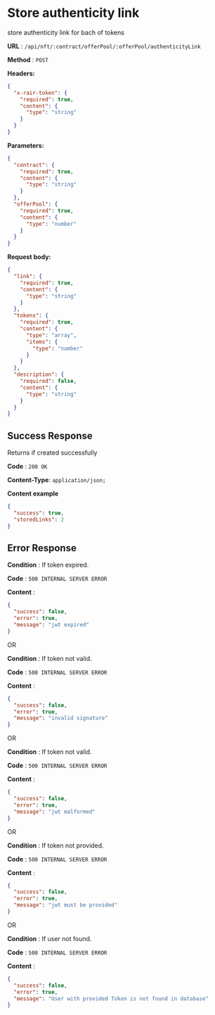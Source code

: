 # Store authenticity link

store authenticity link for bach of tokens

**URL** : `/api/nft/:contract/offerPool/:offerPool/authenticityLink`

**Method** : `POST`

**Headers:**

```json
{
  "x-rair-token": {
    "required": true,
    "content": {
      "type": "string"
    }
  }
}
```

**Parameters:**

```json
{
  "contract": {
    "required": true,
    "content": {
      "type": "string"
    }
  },
  "offerPool": {
    "required": true,
    "content": {
      "type": "number"
    }
  }
}
```

**Request body:**

```json
{
  "link": {
    "required": true,
    "content": {
      "type": "string"
    }
  },
  "tokens": {
    "required": true,
    "content": {
      "type": "array",
      "items": {
        "type": "number"
      }
    }
  },
  "description": {
    "required": false,
    "content": {
      "type": "string"
    }
  }
}
```

## Success Response

Returns if created successfully

**Code** : `200 OK`

**Content-Type**: `application/json;`

**Content example**

```json
{
  "success": true,
  "storedLinks": 2
}
```

## Error Response

**Condition** : If token expired.

**Code** : `500 INTERNAL SERVER ERROR`

**Content** :

```json
{
  "success": false,
  "error": true,
  "message": "jwt expired"
}
```

OR

**Condition** : If token not valid.

**Code** : `500 INTERNAL SERVER ERROR`

**Content** :

```json
{
  "success": false,
  "error": true,
  "message": "invalid signature"
}
```

OR

**Condition** : If token not valid.

**Code** : `500 INTERNAL SERVER ERROR`

**Content** :

```json
{
  "success": false,
  "error": true,
  "message": "jwt malformed"
}
```

OR

**Condition** : If token not provided.

**Code** : `500 INTERNAL SERVER ERROR`

**Content** :

```json
{
  "success": false,
  "error": true,
  "message": "jwt must be provided"
}
```

OR

**Condition** : If user not found.

**Code** : `500 INTERNAL SERVER ERROR`

**Content** :

```json
{
  "success": false,
  "error": true,
  "message": "User with provided Token is not found in database"
}
```
